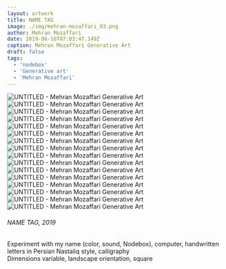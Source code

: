 ```yaml
---
layout: artwork
title: NAME TAG
image: ./img/mehran-mozaffari_03.png
author: Mehran Mozaffari
date: 2019-06-16T07:03:47.149Z
caption: Mehran Mozaffari Generative Art
draft: false
tags:
  - 'nodebox'
  - 'Generative art'
  - 'Mehran Mozaffari'
---
```


![UNTITLED - Mehran Mozaffari Generative Art](./img/mehran-mozaffari_03.png)
![UNTITLED - Mehran Mozaffari Generative Art](./img/mehran-mozaffari_06.png)
![UNTITLED - Mehran Mozaffari Generative Art](./img/mehran-mozaffari_07.png)
![UNTITLED - Mehran Mozaffari Generative Art](./img/mehran-mozaffari_08.png)
![UNTITLED - Mehran Mozaffari Generative Art](./img/mehran-mozaffari_09.png)
![UNTITLED - Mehran Mozaffari Generative Art](./img/mehran-mozaffari_11.png)
![UNTITLED - Mehran Mozaffari Generative Art](./img/mehran-mozaffari_12.png)
![UNTITLED - Mehran Mozaffari Generative Art](./img/mehran-mozaffari_13.png)
![UNTITLED - Mehran Mozaffari Generative Art](./img/mehran-mozaffari_14.png)
![UNTITLED - Mehran Mozaffari Generative Art](./img/mehran-mozaffari_15.png)
![UNTITLED - Mehran Mozaffari Generative Art](./img/mehran-mozaffari_16.png)
![UNTITLED - Mehran Mozaffari Generative Art](./img/mehran-mozaffari_17.png)
![UNTITLED - Mehran Mozaffari Generative Art](./img/mehran-mozaffari_18.png)
![UNTITLED - Mehran Mozaffari Generative Art](./img/mehran-mozaffari_19.png)
![UNTITLED - Mehran Mozaffari Generative Art](./img/mehran-mozaffari_20.png)
![UNTITLED - Mehran Mozaffari Generative Art](./img/mehran-mozaffari_21.png)

###### NAME TAG, 2019

Experiment with my name (color, sound, Nodebox), computer, handwritten letters in Persian Nastaliq style, calligraphy <br>
Dimensions variable, landscape orientation, square
